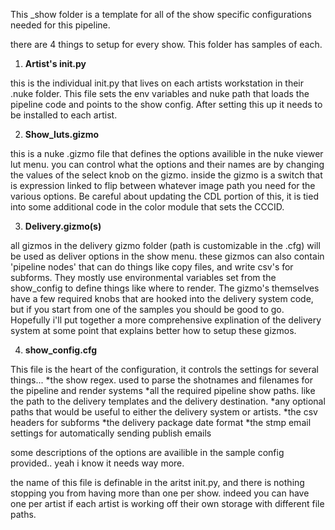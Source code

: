 This _show folder is a template for all of the show specific configurations needed for this pipeline.

there are 4 things to setup for every show. This folder has samples of each.

1. __Artist's init.py__

  this is the individual init.py that lives on each artists workstation in their .nuke folder. This file sets the env variables
  and nuke path that loads the pipeline code and points to the show config. After setting this up it needs to be installed to each artist.
  
2. __Show_luts.gizmo__

  this is a nuke .gizmo file that defines the options availible in the nuke viewer lut menu. you can control what the options and their names are by changing the values of the select knob on the gizmo. inside the gizmo is a switch that is expression linked to flip between whatever image path you need for the various options. Be careful about updating the CDL portion of this, it is tied into some additional code in the color module that sets the CCCID.
  
3. __Delivery.gizmo(s)__

  all gizmos in the delivery gizmo folder (path is customizable in the .cfg) will be used as deliver options in the show menu. these gizmos can also contain 'pipeline nodes' that can do things like copy files, and write csv's for subforms. They mostly use environmental variables set from the show_config to define things like where to render. The gizmo's themselves have a few required knobs that are hooked into the delivery system code, but if you start from one of the samples you should be good to go. Hopefully i'll put together a more comprehensive explination of the delivery system at some point that explains better how to setup these gizmos.
  
4. __show_config.cfg__

This file is the heart of the configuration, it controls the settings for several things...
*the show regex. used to parse the shotnames and filenames for the pipeline and render systems
*all the required pipeline show paths. like the path to the delivery templates and the delivery destination.
*any optional paths that would be useful to either the delivery system or artists.
*the csv headers for subforms
*the delivery package date format
*the stmp email settings for automatically sending publish emails

some descriptions of the options are availible in the sample config provided.. yeah i know it needs way more.

the name of this file is definable in the aritst init.py, and there is nothing stopping you from having more than one per show. indeed you can have one per artist if each artist is working off their own storage with different file paths.
  

